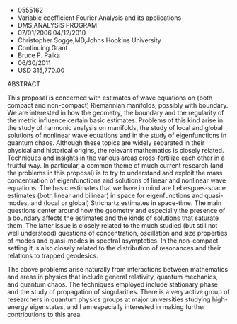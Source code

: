 
* 0555162
* Variable coefficient Fourier Analysis and its applications
* DMS,ANALYSIS PROGRAM
* 07/01/2006,04/12/2010
* Christopher Sogge,MD,Johns Hopkins University
* Continuing Grant
* Bruce P. Palka
* 06/30/2011
* USD 315,770.00

ABSTRACT

This proposal is concerned with estimates of wave equations on (both compact and
non-compact) Riemannian manifolds, possibly with boundary. We are interested in
how the geometry, the boundary and the regularity of the metric influence
certain basic estimates. Problems of this kind arise in the study of harmonic
analysis on manifolds, the study of local and global solutions of nonlinear wave
equations and in the study of eigenfunctions in quantum chaos. Although these
topics are widely separated in their physical and historical origins, the
relevant mathematics is closely related. Techniques and insights in the various
areas cross-fertilize each other in a fruitful way. In particular, a common
theme of much current research (and the problems in this proposal) is to try to
understand and exploit the mass concentration of eigenfunctions and solutions of
linear and nonlinear wave equations. The basic estimates that we have in mind
are Lebesgues-space estimates (both linear and bilinear) in space for
eigenfunctions and quasi-modes, and (local or global) Strichartz estimates in
space-time. The main questions center around how the geometry and especially the
presence of a boundary affects the estimates and the kinds of solutions that
saturate them. The latter issue is closely related to the much studied (but
still not well understood) questions of concentration, oscillation and size
properties of modes and quasi-modes in spectral asymptotics. In the non-compact
setting it is also closely related to the distribution of resonances and their
relations to trapped geodesics.

The above problems arise naturally from interactions between mathematics and
areas in physics that include general relativity, quantum mechanics, and quantum
chaos. The techniques employed include stationary phase and the study of
propagation of singularities. There is a very active group of researchers in
quantum physics groups at major universities studying high-energy eigenstates,
and I am especially interested in making further contributions to this area.


